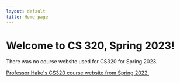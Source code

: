 ```yaml
---
layout: default
title: Home page
---
```


# Welcome to CS 320, Spring 2023!

There was no course website used for CS320 for Spring 2023.

[Professor Hake's CS320 course website from Spring 2022.](https://ycpcs.github.io/cs320-spring2022)
